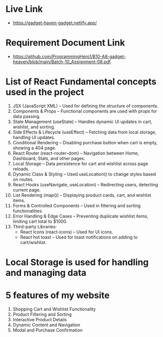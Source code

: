# Live Link


- https://gadget-haven-gadget.netlify.app/


# Requirement Document Link
- https://github.com/ProgrammingHero1/B10-A8-gadget-heaven/blob/main/Batch-10_Assignment-08.pdf
# List of React Fundamental concepts used in the project

1. JSX (JavaScript XML) – Used for defining the structure of components.
2. Components & Props – Functional components are used with props for data passing.
3. State Management (useState) – Handles dynamic UI updates in cart, wishlist, and sorting.
4. Side Effects & Lifecycle (useEffect) – Fetching data from local storage, handling UI updates.
6. Conditional Rendering – Disabling purchase button when cart is empty, showing a 404 page.
7. React Router (react-router-dom) – Navigation between Home, Dashboard, Stats, and other pages.
8. Local Storage – Data persistence for cart and wishlist across page reloads.
9. Dynamic Class & Styling – Used useLocation() to change styles based on routes.
10. React Hooks (useNavigate, useLocation) – Redirecting users, detecting current page.
11. List Rendering (map()) – Displaying product cards, cart, and wishlist items.
12. Forms & Controlled Components – Used in filtering and sorting functionalities.
13. Error Handling & Edge Cases – Preventing duplicate wishlist items, limiting cart total to $1000.
14. Third-party Libraries:
    - React Icons (react-icons) – Used for UI icons.
    - React hot toast – Used for toast notifications on adding to cart/wishlist.


# Local Storage is used for handling and managing data


# 5 features of my website
1. Shopping Cart and Wishlist Functionality
2. Product Filtering and Sorting
3. Interactive Product Details
4. Dynamic Content and Navigation
5. Modal and Purchase Confirmation
